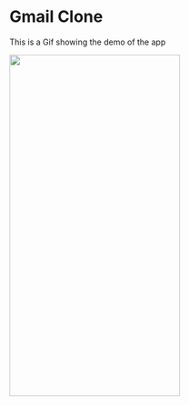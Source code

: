 # Gmail Clone

This is a Gif showing the demo of the app

<img src="https://github.com/tpatel29/Gmail/blob/main/demo.gif" width="300" height="600"/>
